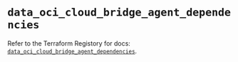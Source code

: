# `data_oci_cloud_bridge_agent_dependencies`

Refer to the Terraform Registory for docs: [`data_oci_cloud_bridge_agent_dependencies`](https://registry.terraform.io/providers/oracle/oci/6.18.0/docs/data-sources/cloud_bridge_agent_dependencies).
